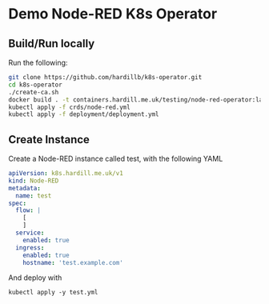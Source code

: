 # Demo Node-RED K8s Operator

## Build/Run locally

Run the following:

```bash
git clone https://github.com/hardillb/k8s-operator.git
cd k8s-operator
./create-ca.sh
docker build . -t containers.hardill.me.uk/testing/node-red-operator:latest
kubectl apply -f crds/node-red.yml
kubectl apply -f deployment/deployment.yml
```

## Create Instance

Create a Node-RED instance called test, with the following YAML

```yaml
apiVersion: k8s.hardill.me.uk/v1
kind: Node-RED
metadata:
  name: test
spec:
  flow: |
    [
    ]
  service:
    enabled: true
  ingress:
    enabled: true
    hostname: 'test.example.com'
```

And deploy with

```
kubectl apply -y test.yml
```
